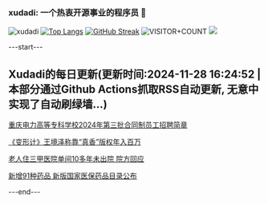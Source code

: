 ### xudadi: 一个热衷开源事业的程序员 👋

![xudadi](https://github-readme-stats-git-masterorgs-github-readme-stats-team.vercel.app/api?username=xudadi)
[![Top Langs](https://github-readme-stats.vercel.app/api/top-langs/?username=xudadi)](https://github.com/anuraghazra/github-readme-stats)
[![GitHub Streak](https://streak-stats.demolab.com?user=xudadi&locale=zh_Hans)](https://git.io/streak-stats)
![VISITOR+COUNT](https://komarev.com/ghpvc/?username=xudadi&label=VISITOR+COUNT)
![](https://raw.githubusercontent.com/xudadi/xudadi/main/assets/github-contribution-grid-snake.svg)


---start---

## Xudadi的每日更新(更新时间:2024-11-28 16:24:52 | 本部分通过Github Actions抓取RSS自动更新, 无意中实现了自动刷绿墙...)

[重庆电力高等专科学校2024年第三批合同制员工招聘简章](https://www.gongkaoleida.com/article/2211013)

[《变形计》王境泽称靠“真香”版权年入百万](https://m.163.com/news/article/JI1R37VL0512B07B.html)

[老人住三甲医院单间10多年未出院  院方回应](https://m.163.com/news/article/JI2RQQCS0514R9P4.html)

[新增91种药品 新版国家医保药品目录公布](https://m.163.com/news/article/JI2SIT1O000189PS.html)

---end---
